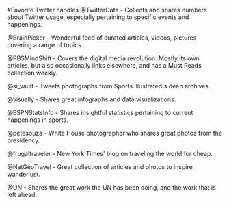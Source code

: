 #Favorite Twitter handles
@TwitterData - Collects and shares numbers about Twitter usage, especially pertaining to specific events and happenings.

@BrainPicker - Wonderful feed of curated articles, videos, pictures covering a range of topics.

@PBSMindShift - Covers the digital media revolution. Mostly its own articles, but also occasionally links elsewhere, and has a Must Reads collection weekly.

@si_vault - Tweets photographs from Sports Illustrated's deep archives.

@visually - Shares great infographs and data visualizations.

@ESPNStatsInfo - Shares insightful statistics pertaining to current happenings in sports.

@petesouza - White House photographer who shares great photos from the presidency.

@frugaltraveler - New York Times' blog on traveling the world for cheap.

@NatGeoTravel - Great collection of articles and photos to inspire wanderlust.

@UN - Shares the great work the UN has been doing, and the work that is left ahead.
